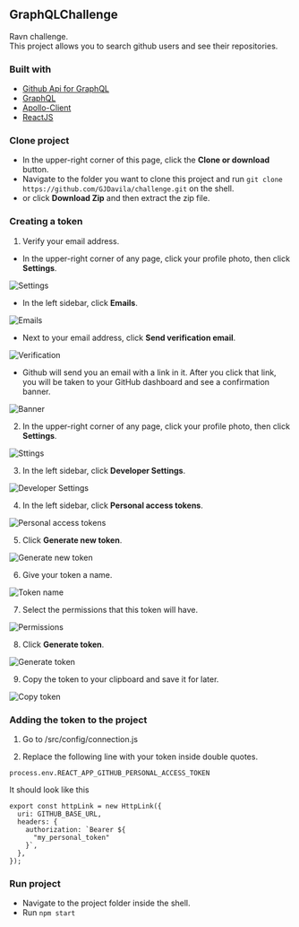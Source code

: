 ## GraphQLChallenge

Ravn challenge. \
This project allows you to search github users and see their repositories. 

### Built with
* [Github Api for GraphQL](https://developer.github.com/v4/)
* [GraphQL](https://graphql.org/)
* [Apollo-Client](https://www.apollographql.com/docs/react/)
* [ReactJS](https://reactjs.org/)

### Clone project

* In the upper-right corner of this page, click the **Clone or download** button.
* Navigate to the folder you want to clone this project and run ```git clone https://github.com/GJDavila/challenge.git``` on the shell.
* or click **Download Zip** and then extract the zip file.


### Creating a token

1. Verify your email address.

- In the upper-right corner of any page, click your profile photo, then click **Settings**.
 
 ![Settings](https://help.github.com/assets/images/help/settings/userbar-account-settings.png)&nbsp;&nbsp;&nbsp;&nbsp;
 
 - In the left sidebar, click **Emails**.
 
 ![Emails](https://help.github.com/assets/images/help/settings/settings-sidebar-emails.png)&nbsp;&nbsp;&nbsp;&nbsp;

- Next to your email address, click **Send verification email**.

 ![Verification](https://help.github.com/assets/images/help/settings/email-verify-button.png)&nbsp;&nbsp;&nbsp;&nbsp;
 
 - Github will send you an email with a link in it. After you click that link, you will be taken to your GitHub dashboard and see a confirmation banner.
 
 ![Banner](https://help.github.com/assets/images/help/settings/email-verification-confirmation-banner.png)&nbsp;&nbsp;&nbsp;&nbsp;

2. In the upper-right corner of any page, click your profile photo, then click **Settings**.

![Sttings](https://help.github.com/assets/images/help/settings/developer-settings.png)&nbsp;&nbsp;&nbsp;&nbsp;

3. In the left sidebar, click **Developer Settings**.

![Developer Settings](https://help.github.com/assets/images/help/settings/developer-settings.png)&nbsp;&nbsp;&nbsp;&nbsp;

4. In the left sidebar, click **Personal access tokens**.

![Personal access tokens](https://help.github.com/assets/images/help/settings/personal_access_tokens_tab.png)&nbsp;&nbsp;&nbsp;&nbsp;

5. Click **Generate new token**.

![Generate new token](https://help.github.com/assets/images/help/settings/generate_new_token.png)&nbsp;&nbsp;&nbsp;&nbsp;

6. Give your token a name.

![Token name](https://help.github.com/assets/images/help/settings/token_description.png)&nbsp;&nbsp;&nbsp;&nbsp;

7. Select the permissions that this token will have.

![Permissions](https://help.github.com/assets/images/help/settings/token_scopes.gif)&nbsp;&nbsp;&nbsp;&nbsp;

8. Click **Generate token**.

![Generate token](https://help.github.com/assets/images/help/settings/generate_token.png)&nbsp;&nbsp;&nbsp;&nbsp;

9. Copy the token to your clipboard and save it for later.

![Copy token](https://help.github.com/assets/images/help/settings/personal_access_tokens.png)&nbsp;&nbsp;&nbsp;&nbsp;

### Adding the token to the project

1. Go to /src/config/connection.js

2. Replace the following line with your token inside double quotes.

```process.env.REACT_APP_GITHUB_PERSONAL_ACCESS_TOKEN``` 

It should look like this

```
export const httpLink = new HttpLink({
  uri: GITHUB_BASE_URL,
  headers: {
    authorization: `Bearer ${
      "my_personal_token"
    }`,
  },
});
```
### Run project

* Navigate to the project folder inside the shell.
* Run ```npm start``` 



